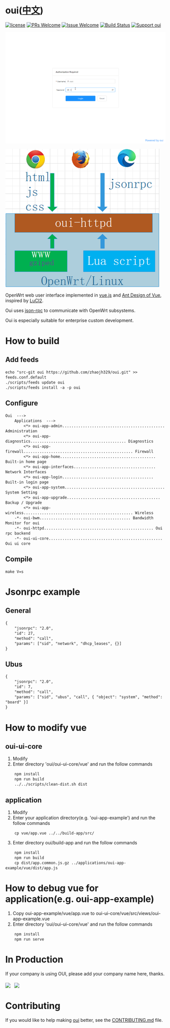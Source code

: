 # oui([中文](/README_ZH.md))

[1]: https://img.shields.io/badge/license-MIT-brightgreen.svg?style=plastic
[2]: /LICENSE
[3]: https://img.shields.io/badge/PRs-welcome-brightgreen.svg?style=plastic
[4]: https://github.com/zhaojh329/oui/pulls
[5]: https://img.shields.io/badge/Issues-welcome-brightgreen.svg?style=plastic
[6]: https://github.com/zhaojh329/oui/issues/new
[7]: https://travis-ci.org/zhaojh329/oui.svg?branch=master
[8]: https://travis-ci.org/zhaojh329/oui
[9]: https://img.shields.io/badge/Support%20oui-Donate-blueviolet.svg
[10]: https://paypal.me/zjh329

[![license][1]][2]
[![PRs Welcome][3]][4]
[![Issue Welcome][5]][6]
[![Build Status][7]][8]
[![Support oui][9]][10]

[vue.js]: https://github.com/vuejs/vue
[Ant Design of Vue]: https://github.com/vueComponent/ant-design-vue
[LuCI2]: https://git.openwrt.org/?p=project/luci2/ui.git
[json-rpc]: https://www.jsonrpc.org/

![](/demo.gif)

![](/diagram.png)

OpenWrt web user interface implemented in [vue.js] and [Ant Design of Vue], inspired by [LuCI2].

Oui uses [json-rpc] to communicate with OpenWrt subsystems.

Oui is especially suitable for enterprise custom development.

# How to build
## Add feeds

	echo "src-git oui https://github.com/zhaojh329/oui.git" >> feeds.conf.default
	./scripts/feeds update oui
	./scripts/feeds install -a -p oui

## Configure

	Oui  --->
		Applications  --->
			<*> oui-app-admin............................................. Administration
			<*> oui-app-diagnostics.......................................... Diagnostics
			<*> oui-app-firewall................................................ Firewall
			<*> oui-app-home.......................................... Built-in home page
			<*> oui-app-interfaces.................................... Network Interfaces
			<*> oui-app-login........................................ Built-in login page
			<*> oui-app-system............................................ System Setting
			<*> oui-app-upgrade......................................... Backup / Upgrade
			<*> oui-app-wireless................................................ Wireless
		-*- oui-bwm........................................ Bandwidth Monitor for oui
		-*- oui-httpd................................................ Oui rpc backend
		-*- oui-ui-core.................................................. Oui ui core
	
## Compile

	make V=s

# Jsonrpc example
## General

	{
		"jsonrpc": "2.0",
		"id": 27,
		"method": "call",
		"params": ["sid", "network", "dhcp_leases", {}]
	}

## Ubus

	{
		"jsonrpc": "2.0",
		"id": 7,
		"method": "call",
		"params": ["sid", "ubus", "call", { "object": "system", "method": "board" }]
	}

#  How to modify vue
## oui-ui-core
1. Modify
2. Enter directory 'oui/oui-ui-core/vue' and run the follow commands
```
	npm install
	npm run build
	../../scripts/clean-dist.sh dist
```
## application
1. Modify
2. Enter your application directory(e.g. 'oui-app-example') and run the follow commands
```
	cp vue/app.vue ../../build-app/src/
```
3. Enter directory oui/build-app and run the follow commands
```
	npm install
	npm run build
	cp dist/app.common.js.gz ../applications/oui-app-example/vue/dist/app.js
```
# How to debug vue for application(e.g. oui-app-example)
1. Copy oui-app-example/vue/app.vue to oui-ui-core/vue/src/views/oui-app-example.vue
2. Enter directory 'oui/oui-ui-core/vue' and run the follow commands
```
	npm install
	npm run serve
```
# In Production
If your company is using OUI, please add your company name here, thanks.

<a href="https://www.perfectsignal-tech.com"><img src="https://nwzimg.wezhan.cn/contents/sitefiles2032/10164349/images/9482755.jpg" height="80" align="middle"/></a>&nbsp;&nbsp;
<a href="https://www.iyunlink.com"><img src="https://www.iyunlink.com/upload/202007/1595823915.png" height="80" align="middle"/></a>&nbsp;&nbsp;

# Contributing
If you would like to help making [oui](https://github.com/zhaojh329/oui) better,
see the [CONTRIBUTING.md](/CONTRIBUTING.md) file.
